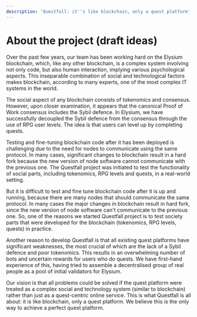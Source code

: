 ```yaml
---
description: 'Questfall: it''s like blockchain, only a quest platform'
---
```


# About the project (draft ideas)

Over the past few years, our team has been working hard on the Elysium blockchain, which, like any other blockchain, is a complex system involving not only code, but also human interaction, implying various psychological aspects. This inseparable combination of social and technological factors makes blockchain, according to many experts, one of the most complex IT systems in the world.

The social aspect of any blockchain consists of tokenomics and consensus. However, upon closer examination, it appears that the canonical Proof of Work consensus includes the Sybil defence. In Elysium, we have successfully decoupled the Sybil defence from the consensus through the use of RPG user levels. The idea is that users can level up by completing quests.

Testing and fine-tuning blockchain code after it has been deployed is challenging due to the need for nodes to communicate using the same protocol. In many cases, significant changes to blockchain result in a hard fork because the new version of node software cannot communicate with the previous one. The Questfall project was initiated to test the functionality of social parts, including tokenomics, RPG levels and quests, in a real-world setting.

But it is difficult to test and fine tune blockchain code after it is up and running, because there are many nodes that should communicate the same protocol. In many cases the major changes in blockchain result in hard fork, since the new version of node software can't communicate to the previous one. So, one of the reasons we started Questfall project is to test society parts that were developed for the blockchain (tokenomics, RPG levels, quests) in practice.&#x20;

Another reason to develop Questfall is that all existing quest platforms have significant weaknesses, the most crucial of which are the lack of a Sybil defence and poor tokenomics. This results in an overwhelming number of bots and uncertain rewards for users who do quests. We have first-hand experience of this, having tried to assemble a decentralised group of real people as a pool of initial validators for Elysium.

Our vision is that all problems could be solved if the quest platform were treated as a complex social and technology system (similar to blockchain) rather than just as a quest-centric online service. This is what Questfall is all about: it is like blockchain, only a quest platform. We believe this is the only way to achieve a perfect quest platform.
